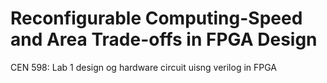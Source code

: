 # Reconfigurable Computing-Speed and Area Trade-offs in FPGA Design
 CEN 598: Lab 1 design og hardware circuit uisng verilog in FPGA
